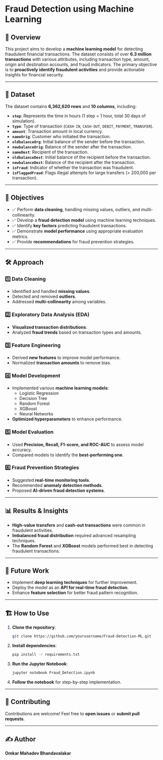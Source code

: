 # Fraud Detection using Machine Learning

## 📌 Overview
This project aims to develop a **machine learning model** for detecting fraudulent financial transactions. The dataset consists of over **6.3 million transactions** with various attributes, including transaction type, amount, origin and destination accounts, and fraud indicators. The primary objective is to **proactively identify fraudulent activities** and provide actionable insights for financial security.

---

## 📂 Dataset
The dataset contains **6,362,620 rows** and **10 columns**, including:

- **`step`**: Represents the time in hours (1 step = 1 hour, total 30 days of simulation).
- **`type`**: Type of transaction (`CASH-IN`, `CASH-OUT`, `DEBIT`, `PAYMENT`, `TRANSFER`).
- **`amount`**: Transaction amount in local currency.
- **`nameOrig`**: Customer who initiated the transaction.
- **`oldbalanceOrg`**: Initial balance of the sender before the transaction.
- **`newbalanceOrig`**: Balance of the sender after the transaction.
- **`nameDest`**: Recipient of the transaction.
- **`oldbalanceDest`**: Initial balance of the recipient before the transaction.
- **`newbalanceDest`**: Balance of the recipient after the transaction.
- **`isFraud`**: Indicator of whether the transaction was fraudulent.
- **`isFlaggedFraud`**: Flags illegal attempts for large transfers (> 200,000 per transaction).

---

## 🎯 Objectives
- ✅ Perform **data cleaning**, handling missing values, outliers, and multi-collinearity.
- ✅ Develop a **fraud detection model** using machine learning techniques.
- ✅ Identify **key factors** predicting fraudulent transactions.
- ✅ Demonstrate **model performance** using appropriate evaluation metrics.
- ✅ Provide **recommendations** for fraud prevention strategies.

---

## 🛠️ Approach
### 1️⃣ Data Cleaning
- Identified and handled **missing values**.
- Detected and removed **outliers**.
- Addressed **multi-collinearity** among variables.

### 2️⃣ Exploratory Data Analysis (EDA)
- **Visualized transaction distributions**.
- Analyzed **fraud trends** based on transaction types and amounts.

### 3️⃣ Feature Engineering
- Derived **new features** to improve model performance.
- Normalized **transaction amounts** to remove bias.

### 4️⃣ Model Development
- Implemented various **machine learning models**:
  - Logistic Regression
  - Decision Tree
  - Random Forest
  - XGBoost
  - Neural Networks
- **Optimized hyperparameters** to enhance performance.

### 5️⃣ Model Evaluation
- Used **Precision, Recall, F1-score, and ROC-AUC** to assess model accuracy.
- Compared models to identify the **best-performing one**.

### 6️⃣ Fraud Prevention Strategies
- Suggested **real-time monitoring tools**.
- Recommended **anomaly detection methods**.
- Proposed **AI-driven fraud detection systems**.

---

## 📊 Results & Insights
- **High-value transfers** and **cash-out transactions** were common in fraudulent activities.
- **Imbalanced fraud distribution** required advanced resampling techniques.
- The **Random Forest** and **XGBoost** models performed best in detecting fraudulent transactions.

---

## 🚀 Future Work
- Implement **deep learning techniques** for further improvement.
- Deploy the model as an **API for real-time fraud detection**.
- Enhance **feature selection** for better fraud pattern recognition.

---

## 🏗️ How to Use
1. **Clone the repository**:
   ```bash
   git clone https://github.com/yourusername/Fraud-Detection-ML.git
   ```
2. **Install dependencies**:
   ```bash
   pip install -r requirements.txt
   ```
3. **Run the Jupyter Notebook**:
   ```bash
   jupyter notebook Fraud_Detection.ipynb
   ```
4. **Follow the notebook** for step-by-step implementation.

---

## 🤝 Contributing
Contributions are welcome! Feel free to **open issues** or **submit pull requests**.

---

## ✍️ Author
**Omkar Mahadev Bhandavalakar**

